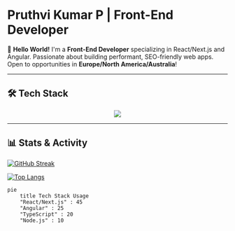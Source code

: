 # Pruthvi Kumar P | Front-End Developer

👋 **Hello World!** I'm a **Front-End Developer** specializing in React/Next.js and Angular. Passionate about building performant, SEO-friendly web apps. Open to opportunities in **Europe/North America/Australia**!  

---

## 🛠️ Tech Stack

<div align="center">
  <!-- Animated Skill Icons -->
  <img src="https://skillicons.dev/icons?i=react,nextjs,angular,ts,js,tailwind,redux,nodejs,mongodb,git,github,jest" />
</div>

---

## 📊 Stats & Activity

<!-- GitHub Stats with Animation -->
[![GitHub Streak](https://streak-stats.demolab.com?user=PruthvikumarP&theme=radical&border_radius=4.5)](https://git.io/streak-stats)

<!-- Top Languages Graph -->
[![Top Langs](https://github-readme-stats.vercel.app/api/top-langs/?username=PruthvikumarP&layout=compact&theme=radical)](https://github.com/PruthvikumarP)

<!-- Mermaid.js Skill Chart -->
```mermaid
pie
    title Tech Stack Usage
    "React/Next.js" : 45
    "Angular" : 25
    "TypeScript" : 20
    "Node.js" : 10
